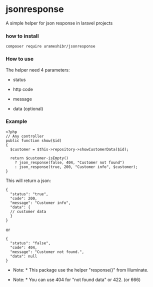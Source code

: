# jsonresponse
A simple helper for json response in laravel projects

### how to install

``` composer require urameshibr/jsonresponse ```

### How to use

The helper need 4 parameters: 
- status

- http code

- message

- data (optional)

### Example

```
<?php
// Any controller
public function show($id)
{
  $customer = $this->repository->showCustomerData($id);
  
  return $customer-isEmpty()
    ? json_response(false, 404, "Customer not found")
    : json_response(true, 200, "Customer info", $customer);
}
```

This will return a json:

```
{
  "status": "true",
  "code": 200,
  "message": "Customer info",
  "data": {
  // customer data
  }
}
```

or

```
{
  "status": "false",
  "code": 404,
  "message": "Customer not found.",
  "data": null
}
```

* Note: * This package use the helper "response()" from Illuminate.

* Note: * You can use 404 for "not found data" or 422. (or 666)

